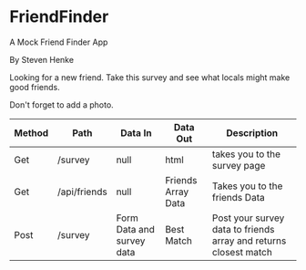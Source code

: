 # FriendFinder
A Mock Friend Finder App

By Steven Henke

Looking for a new friend.  Take this survey and see what locals might make good friends.

Don't forget to add a photo.


|Method|Path|Data In|Data Out|Description|
|-----|----|----|-----|-----|
Get |/survey|null|html| takes you to the survey page
Get| /api/friends|null |Friends Array Data| Takes you to the friends Data|
|Post| /survey| Form Data and survey data| Best Match| Post your survey data to friends array and returns closest match